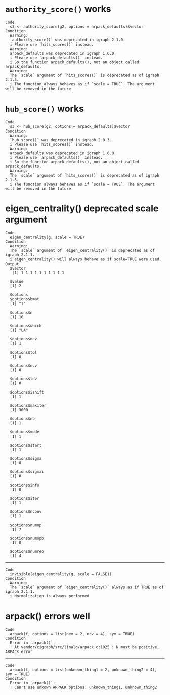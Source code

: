 # `authority_score()` works

    Code
      s3 <- authority_score(g2, options = arpack_defaults)$vector
    Condition
      Warning:
      `authority_score()` was deprecated in igraph 2.1.0.
      i Please use `hits_scores()` instead.
      Warning:
      arpack_defaults was deprecated in igraph 1.6.0.
      i Please use `arpack_defaults()` instead.
      i So the function arpack_defaults(), not an object called arpack_defaults.
      Warning:
      The `scale` argument of `hits_scores()` is deprecated as of igraph 2.1.5.
      i The function always behaves as if `scale = TRUE`. The argument will be removed in the future.

# `hub_score()` works

    Code
      s3 <- hub_score(g2, options = arpack_defaults)$vector
    Condition
      Warning:
      `hub_score()` was deprecated in igraph 2.0.3.
      i Please use `hits_scores()` instead.
      Warning:
      arpack_defaults was deprecated in igraph 1.6.0.
      i Please use `arpack_defaults()` instead.
      i So the function arpack_defaults(), not an object called arpack_defaults.
      Warning:
      The `scale` argument of `hits_scores()` is deprecated as of igraph 2.1.5.
      i The function always behaves as if `scale = TRUE`. The argument will be removed in the future.

# eigen_centrality() deprecated scale argument

    Code
      eigen_centrality(g, scale = TRUE)
    Condition
      Warning:
      The `scale` argument of `eigen_centrality()` is deprecated as of igraph 2.1.1.
      i eigen_centrality() will always behave as if scale=TRUE were used.
    Output
      $vector
       [1] 1 1 1 1 1 1 1 1 1 1
      
      $value
      [1] 2
      
      $options
      $options$bmat
      [1] "I"
      
      $options$n
      [1] 10
      
      $options$which
      [1] "LA"
      
      $options$nev
      [1] 1
      
      $options$tol
      [1] 0
      
      $options$ncv
      [1] 0
      
      $options$ldv
      [1] 0
      
      $options$ishift
      [1] 1
      
      $options$maxiter
      [1] 3000
      
      $options$nb
      [1] 1
      
      $options$mode
      [1] 1
      
      $options$start
      [1] 1
      
      $options$sigma
      [1] 0
      
      $options$sigmai
      [1] 0
      
      $options$info
      [1] 0
      
      $options$iter
      [1] 1
      
      $options$nconv
      [1] 1
      
      $options$numop
      [1] 7
      
      $options$numopb
      [1] 0
      
      $options$numreo
      [1] 4
      
      

---

    Code
      invisible(eigen_centrality(g, scale = FALSE))
    Condition
      Warning:
      The `scale` argument of `eigen_centrality()` always as if TRUE as of igraph 2.1.1.
      i Normalization is always performed

# arpack() errors well

    Code
      arpack(f, options = list(nev = 2, ncv = 4), sym = TRUE)
    Condition
      Error in `arpack()`:
      ! At vendor/cigraph/src/linalg/arpack.c:1025 : N must be positive, ARPACK error

---

    Code
      arpack(f, options = list(unknown_thing1 = 2, unknown_thing2 = 4), sym = TRUE)
    Condition
      Error in `arpack()`:
      ! Can't use unkown ARPACK options: unknown_thing1, unknown_thing2

